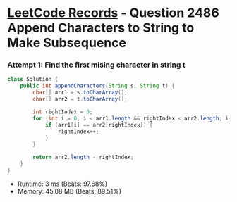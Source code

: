 # [LeetCode Records](../../README.md) - Question 2486 Append Characters to String to Make Subsequence

### Attempt 1: Find the first mising character in string t
```java
class Solution {
    public int appendCharacters(String s, String t) {
        char[] arr1 = s.toCharArray();
        char[] arr2 = t.toCharArray();

        int rightIndex = 0;
        for (int i = 0; i < arr1.length && rightIndex < arr2.length; i++) {
            if (arr1[i] == arr2[rightIndex]) {
                rightIndex++;
            }
        }

        return arr2.length - rightIndex;
    }
}
```
- Runtime: 3 ms (Beats: 97.68%)
- Memory: 45.08 MB (Beats: 89.51%)

<br>
